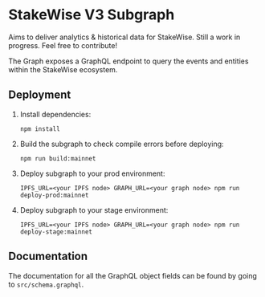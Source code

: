 # StakeWise V3 Subgraph

Aims to deliver analytics & historical data for StakeWise.
Still a work in progress. Feel free to contribute!

The Graph exposes a GraphQL endpoint to query the events
and entities within the StakeWise ecosystem.

## Deployment

1.  Install dependencies:

    ```shell script
    npm install
    ```

2.  Build the subgraph to check compile errors
    before deploying:

    ```shell script
    npm run build:mainnet
    ```

3.  Deploy subgraph to your prod environment:

    ```shell script
    IPFS_URL=<your IPFS node> GRAPH_URL=<your graph node> npm run deploy-prod:mainnet
    ```

4.  Deploy subgraph to your stage environment:

    ```shell script
    IPFS_URL=<your IPFS node> GRAPH_URL=<your graph node> npm run deploy-stage:mainnet
    ```

## Documentation

The documentation for all the GraphQL object fields can be
found by going to `src/schema.graphql`.
